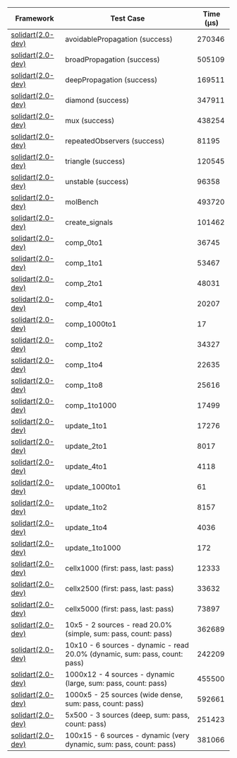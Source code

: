 | Framework | Test Case | Time (μs) |
| --- | --- | --- |
| [solidart(2.0-dev)](https://github.com/nank1ro/solidart/tree/dev) | avoidablePropagation (success) | 270346 |
| [solidart(2.0-dev)](https://github.com/nank1ro/solidart/tree/dev) | broadPropagation (success) | 505109 |
| [solidart(2.0-dev)](https://github.com/nank1ro/solidart/tree/dev) | deepPropagation (success) | 169511 |
| [solidart(2.0-dev)](https://github.com/nank1ro/solidart/tree/dev) | diamond (success) | 347911 |
| [solidart(2.0-dev)](https://github.com/nank1ro/solidart/tree/dev) | mux (success) | 438254 |
| [solidart(2.0-dev)](https://github.com/nank1ro/solidart/tree/dev) | repeatedObservers (success) | 81195 |
| [solidart(2.0-dev)](https://github.com/nank1ro/solidart/tree/dev) | triangle (success) | 120545 |
| [solidart(2.0-dev)](https://github.com/nank1ro/solidart/tree/dev) | unstable (success) | 96358 |
| [solidart(2.0-dev)](https://github.com/nank1ro/solidart/tree/dev) | molBench | 493720 |
| [solidart(2.0-dev)](https://github.com/nank1ro/solidart/tree/dev) | create_signals | 101462 |
| [solidart(2.0-dev)](https://github.com/nank1ro/solidart/tree/dev) | comp_0to1 | 36745 |
| [solidart(2.0-dev)](https://github.com/nank1ro/solidart/tree/dev) | comp_1to1 | 53467 |
| [solidart(2.0-dev)](https://github.com/nank1ro/solidart/tree/dev) | comp_2to1 | 48031 |
| [solidart(2.0-dev)](https://github.com/nank1ro/solidart/tree/dev) | comp_4to1 | 20207 |
| [solidart(2.0-dev)](https://github.com/nank1ro/solidart/tree/dev) | comp_1000to1 | 17 |
| [solidart(2.0-dev)](https://github.com/nank1ro/solidart/tree/dev) | comp_1to2 | 34327 |
| [solidart(2.0-dev)](https://github.com/nank1ro/solidart/tree/dev) | comp_1to4 | 22635 |
| [solidart(2.0-dev)](https://github.com/nank1ro/solidart/tree/dev) | comp_1to8 | 25616 |
| [solidart(2.0-dev)](https://github.com/nank1ro/solidart/tree/dev) | comp_1to1000 | 17499 |
| [solidart(2.0-dev)](https://github.com/nank1ro/solidart/tree/dev) | update_1to1 | 17276 |
| [solidart(2.0-dev)](https://github.com/nank1ro/solidart/tree/dev) | update_2to1 | 8017 |
| [solidart(2.0-dev)](https://github.com/nank1ro/solidart/tree/dev) | update_4to1 | 4118 |
| [solidart(2.0-dev)](https://github.com/nank1ro/solidart/tree/dev) | update_1000to1 | 61 |
| [solidart(2.0-dev)](https://github.com/nank1ro/solidart/tree/dev) | update_1to2 | 8157 |
| [solidart(2.0-dev)](https://github.com/nank1ro/solidart/tree/dev) | update_1to4 | 4036 |
| [solidart(2.0-dev)](https://github.com/nank1ro/solidart/tree/dev) | update_1to1000 | 172 |
| [solidart(2.0-dev)](https://github.com/nank1ro/solidart/tree/dev) | cellx1000 (first: pass, last: pass) | 12333 |
| [solidart(2.0-dev)](https://github.com/nank1ro/solidart/tree/dev) | cellx2500 (first: pass, last: pass) | 33632 |
| [solidart(2.0-dev)](https://github.com/nank1ro/solidart/tree/dev) | cellx5000 (first: pass, last: pass) | 73897 |
| [solidart(2.0-dev)](https://github.com/nank1ro/solidart/tree/dev) | 10x5 - 2 sources - read 20.0% (simple, sum: pass, count: pass) | 362689 |
| [solidart(2.0-dev)](https://github.com/nank1ro/solidart/tree/dev) | 10x10 - 6 sources - dynamic - read 20.0% (dynamic, sum: pass, count: pass) | 242209 |
| [solidart(2.0-dev)](https://github.com/nank1ro/solidart/tree/dev) | 1000x12 - 4 sources - dynamic (large, sum: pass, count: pass) | 455500 |
| [solidart(2.0-dev)](https://github.com/nank1ro/solidart/tree/dev) | 1000x5 - 25 sources (wide dense, sum: pass, count: pass) | 592661 |
| [solidart(2.0-dev)](https://github.com/nank1ro/solidart/tree/dev) | 5x500 - 3 sources (deep, sum: pass, count: pass) | 251423 |
| [solidart(2.0-dev)](https://github.com/nank1ro/solidart/tree/dev) | 100x15 - 6 sources - dynamic (very dynamic, sum: pass, count: pass) | 381066 |
